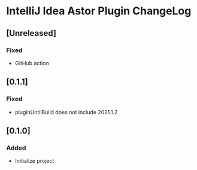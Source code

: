 <!-- Keep a Changelog guide -> https://keepachangelog.com -->

# IntelliJ Idea Astor Plugin ChangeLog

## [Unreleased]
### Fixed
- GitHub action

## [0.1.1]
### Fixed
- pluginUntilBuild does not include 2021.1.2

## [0.1.0]
### Added
- Initialize project


